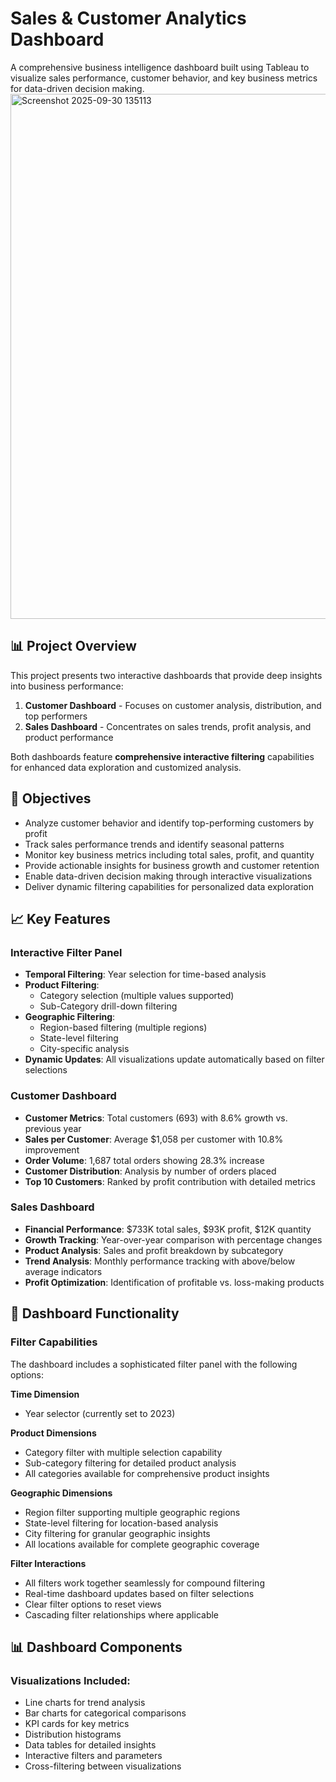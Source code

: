 # Sales & Customer Analytics Dashboard

A comprehensive business intelligence dashboard built using Tableau to visualize sales performance, customer behavior, and key business metrics for data-driven decision making.
<img width="1200" height="840" alt="Screenshot 2025-09-30 135113" src="https://github.com/user-attachments/assets/0ea1e726-62ed-4862-9bc8-3a999fb41160" />

## 📊 Project Overview

This project presents two interactive dashboards that provide deep insights into business performance:

1. **Customer Dashboard** - Focuses on customer analysis, distribution, and top performers
2. **Sales Dashboard** - Concentrates on sales trends, profit analysis, and product performance

Both dashboards feature **comprehensive interactive filtering** capabilities for enhanced data exploration and customized analysis.

## 🎯 Objectives

- Analyze customer behavior and identify top-performing customers by profit
- Track sales performance trends and identify seasonal patterns  
- Monitor key business metrics including total sales, profit, and quantity
- Provide actionable insights for business growth and customer retention
- Enable data-driven decision making through interactive visualizations
- Deliver dynamic filtering capabilities for personalized data exploration

## 📈 Key Features

### Interactive Filter Panel
- **Temporal Filtering**: Year selection for time-based analysis
- **Product Filtering**: 
  - Category selection (multiple values supported)
  - Sub-Category drill-down filtering
- **Geographic Filtering**:
  - Region-based filtering (multiple regions)
  - State-level filtering
  - City-specific analysis
- **Dynamic Updates**: All visualizations update automatically based on filter selections

### Customer Dashboard
- **Customer Metrics**: Total customers (693) with 8.6% growth vs. previous year
- **Sales per Customer**: Average $1,058 per customer with 10.8% improvement
- **Order Volume**: 1,687 total orders showing 28.3% increase
- **Customer Distribution**: Analysis by number of orders placed
- **Top 10 Customers**: Ranked by profit contribution with detailed metrics

### Sales Dashboard  
- **Financial Performance**: $733K total sales, $93K profit, $12K quantity
- **Growth Tracking**: Year-over-year comparison with percentage changes
- **Product Analysis**: Sales and profit breakdown by subcategory
- **Trend Analysis**: Monthly performance tracking with above/below average indicators
- **Profit Optimization**: Identification of profitable vs. loss-making products

## 🔧 Dashboard Functionality

### Filter Capabilities
The dashboard includes a sophisticated filter panel with the following options:

**Time Dimension**
- Year selector (currently set to 2023)

**Product Dimensions**
- Category filter with multiple selection capability
- Sub-category filtering for detailed product analysis
- All categories available for comprehensive product insights

**Geographic Dimensions** 
- Region filter supporting multiple geographic regions
- State-level filtering for location-based analysis
- City filtering for granular geographic insights
- All locations available for complete geographic coverage

**Filter Interactions**
- All filters work together seamlessly for compound filtering
- Real-time dashboard updates based on filter selections
- Clear filter options to reset views
- Cascading filter relationships where applicable

## 📊 Dashboard Components

### Visualizations Included:
- Line charts for trend analysis
- Bar charts for categorical comparisons  
- KPI cards for key metrics
- Distribution histograms
- Data tables for detailed insights
- Interactive filters and parameters
- Cross-filtering between visualizations


